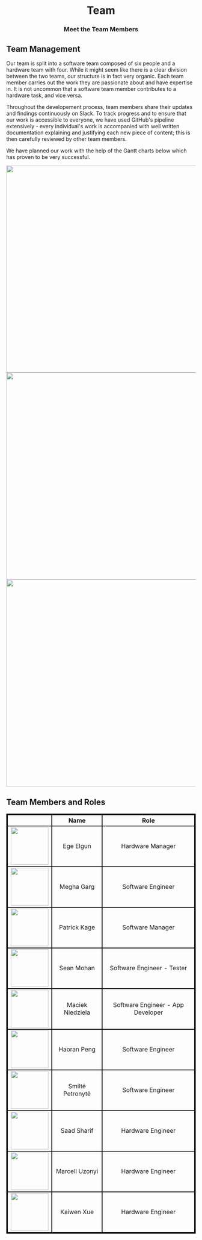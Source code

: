 <h1 align="center">Team</h1>
<h3 align="center">Meet the Team Members</h3>

## Team Management

Our team is split into a software team composed of six people and a hardware team with four. While it might seem like there is a clear division between the two teams, our structure is in fact very organic. Each team member carries out the work they are passionate about and have expertise in. It is not uncommon that a software team member contributes to a hardware task, and vice versa.

Throughout the developement process, team members share their updates and findings continuously on Slack. To track progress and to ensure that our work is accessible to everyone, we have used GitHub's pipeline extensively - every individual's work is accompanied with well written documentation explaining and justifying each new piece of content; this is then carefully reviewed by other team members.  

We have planned our work with the help of the Gantt charts below which has proven to be very successful.

<p align="center">
  <img width="550" src="static/imgs/gantt_sprint1.png">
  <img width="550" src="static/imgs/gantt_sprint2.png">
  <img width="550" src="static/imgs/gantt_sprint3.png">
</p>


## Team Members and Roles

<style type="text/css">
table{
    border-collapse: collapse;
    border-spacing: 0;
    border:2px solid #000000;
}	

th{
    border:2px solid #000000;
}

td{
    border:2px solid #000000;
}
</style>

|   |    Name  |       Role      |
|:-:|:--------:|:---------------:|
| <img src="static/imgs/animal1.JPG" width="100"/>  | Ege Elgun | Hardware Manager |
| <img src="static/imgs/animal2.JPG" width="100"/>  | Megha Garg | Software Engineer|
| <img src="static/imgs/animal3.JPG" width="100"/>  | Patrick Kage | Software Manager |
| <img src="static/imgs/animal4.JPG" width="100"/>  | Sean Mohan| Software Engineer - Tester |
| <img src="static/imgs/animal5.JPG" width="100"/>  | Maciek Niedziela | Software Engineer - App Developer|
| <img src="static/imgs/animal6.JPG" width="100"/>  | Haoran Peng | Software Engineer|
| <img src="static/imgs/animal7.JPG" width="100"/>  | Smiltė Petronytė | Software Engineer|
| <img src="static/imgs/animal8.JPG" width="100"/>  | Saad Sharif| Hardware Engineer |
| <img src="static/imgs/animal9.JPG" width="100"/>  | Marcell Uzonyi | Hardware Engineer|
| <img src="static/imgs/animal10.JPG" width="100"/>  | Kaiwen Xue| Hardware Engineer|


<script>
  function randImg() {
    var x = document.getElementById("1");
    x.src= "https://randomuser.me/api/portraits/men/" + Math.floor((Math.random() * 91) + 1) + ".jpg";
  }

  window.onload=randImg();
</script>
